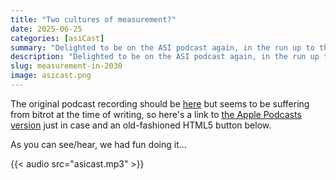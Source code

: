 ```yaml
---
title: "Two cultures of measurement?"
date: 2025-06-25
categories: [asiCast]
summary: "Delighted to be on the ASI podcast again, in the run up to the conference in Copenhagen where lots of lovely research people will meet up to discuss what they've been up to"
description: "Delighted to be on the ASI podcast again, in the run up to the conference in Copenhagen where lots of lovely research people will meet up to discuss what they've been up to. Lively debate on statistical vs machine modelling, and some great deadpan moments from the legendary Josh Chasin."
slug: measurement-in-2030
image: asicast.png
---
```


The original podcast recording should be [here](https://www.asiconferences.com/asi-casts/asicast-special-edition-measurement-in-2030-panel-2-skills-and-structure/) but seems to be suffering from bitrot at the time of writing, so here's a link to [the Apple Podcasts version](https://podcasts.apple.com/gb/podcast/asicast/id1050212985?i=1000714481491) just in case and an old-fashioned HTML5 button below.

As you can see/hear, we had fun doing it...

{{< audio src="asicast.mp3" >}}





